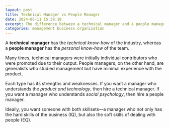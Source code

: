 ```yaml
---
layout: post
title: Technical Manager vs People Manager
date: 2024-06-11 15:38:18
excerpt: The difference between a technical manager and a people manager.
categories: management business organization
---
```


A **technical manager** has the _technical know-how_ of the industry, whereas a **people manager** has the _personal know-how_ of the team.

Many times, technical managers were initially individual contributors who were promoted due to their output. People managers, on the other hand, are generalists who studied management but have minimal experience with the product.

Each type has its strengths and weaknesses. If you want a manager who understands the _product and technology_, then hire a technical manager. If you want a manager who understands _social psychology_, then hire a people manager.

Ideally, you want someone with both skillsets—a manager who not only has the hard skills of the business (IQ), but also the soft skills of dealing with people (EQ).
